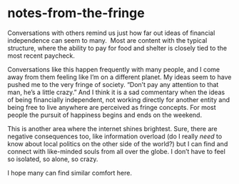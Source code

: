 # notes-from-the-fringe

Conversations with others remind us just how far out ideas of financial independence can seem to many.  Most are content with the typical structure, where the ability to pay for food and shelter is closely tied to the most recent paycheck.

Conversations like this happen frequently with many people, and I come away from them feeling like I’m on a different planet. My ideas seem to have pushed me to the very fringe of society. “Don’t pay any attention to that man, he’s a little crazy.” And I think it is a sad commentary when the ideas of being financially independent, not working directly for another entity and being free to live anywhere are perceived as fringe concepts. For most people the pursuit of happiness begins and ends on the weekend.

This is another area where the internet shines brightest. Sure, there are negative consequences too, like information overload (do I really *need* to know about local politics on the other side of the world?) but I can find and connect with like-minded souls from all over the globe. I don’t have to feel so isolated, so alone, so crazy.

I hope many can find similar comfort here.